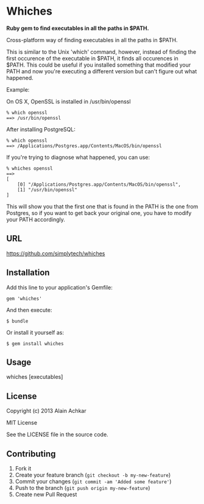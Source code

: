 # Whiches

**Ruby gem to find executables in all the paths in $PATH.**

  Cross-platform way of finding executables in all the paths in $PATH.
  
  This is similar to the Unix 'which' command, however, instead of finding the first
  occurence of the executable in $PATH, it finds all occurences in $PATH.  This could be useful if you installed something that modified your PATH and now you're executing a different version but can't figure out what happened.

  Example:

  On OS X, OpenSSL is installed in /usr/bin/openssl
  
    % which openssl
    ==> /usr/bin/openssl
    
  After installing PostgreSQL:
  
    % which openssl
    ==> /Applications/Postgres.app/Contents/MacOS/bin/openssl
    
  If you're trying to diagnose what happened, you can use:
  
    % whiches openssl
    ==>
    [
        [0] "/Applications/Postgres.app/Contents/MacOS/bin/openssl",
        [1] "/usr/bin/openssl"
    ]  
    
  This will show you that the first one that is found in the PATH is the one from Postgres, so if you want to get back your original one, you have to modify your PATH accordingly.  

## URL 
<https://github.com/simplytech/whiches>

## Installation

Add this line to your application's Gemfile:

    gem 'whiches'

And then execute:

    $ bundle

Or install it yourself as:

    $ gem install whiches

## Usage

whiches [executables]

## License

Copyright (c) 2013 Alain Achkar

MIT License

See the LICENSE file in the source code.

## Contributing

1. Fork it
2. Create your feature branch (`git checkout -b my-new-feature`)
3. Commit your changes (`git commit -am 'Added some feature'`)
4. Push to the branch (`git push origin my-new-feature`)
5. Create new Pull Request
